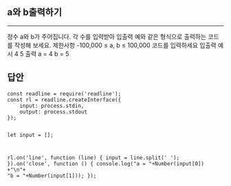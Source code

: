 <h2 id="a와-b출력하기">a와 b출력하기</h2>
<hr />
<blockquote>
</blockquote>
<p>정수 a와 b가 주어집니다.
각 수를 입력받아 입출력 예와 같은 형식으로 출력하는 코드를 작성해 보세요.
제한사항
-100,000 ≤ a, b ≤ 100,000
코드를 입력하세요
입출력 예시
4   5
출력
a = 4
b = 5</p>
<h2 id="답안">답안</h2>
<pre><code>const readline = require('readline');
const rl = readline.createInterface({
    input: process.stdin,
    output: process.stdout
});

let input = [];

rl.on('line', function (line) {
    input = line.split(' ');
}).on('close', function () {
    console.log(&quot;a = &quot;+Number(input[0]) +&quot;\n&quot;+ &quot;b = &quot;+Number(input[1]));
});</code></pre>